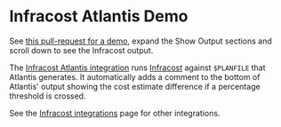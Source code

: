 # Infracost Atlantis Demo

See [this pull-request for a demo](https://github.com/infracost/atlantis-demo/pull/6#issuecomment-795889174), expand the Show Output sections and scroll down to see the Infracost output.

The [Infracost Atlantis integration](https://github.com/infracost/infracost-atlantis) runs [Infracost](https://infracost.io) against `$PLANFILE` that Atlantis generates. It automatically adds a comment to the bottom of Atlantis' output showing the cost estimate difference if a percentage threshold is crossed.

See the [Infracost integrations](https://www.infracost.io/docs/integrations/cicd) page for other integrations.
